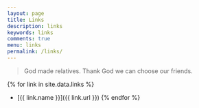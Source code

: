 ```yaml
---
layout: page
title: Links
description: links
keywords: links
comments: true
menu: links
permalink: /links/
---
```


> God made relatives. Thank God we can choose our friends.

{% for link in site.data.links %}
* [{{ link.name }}]({{ link.url }})
{% endfor %}
